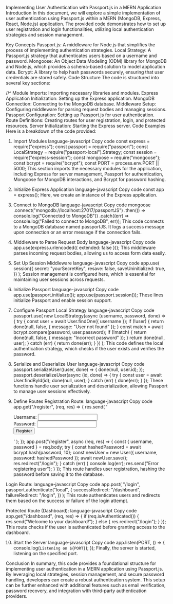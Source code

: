 Implementing User Authentication with Passport.js in a MERN Application
Introduction
In this document, we will explore a simple implementation of user authentication using Passport.js within a MERN (MongoDB, Express, React, Node.js) application. The provided code demonstrates how to set up user registration and login functionalities, utilizing local authentication strategies and session management.

Key Concepts
Passport.js: A middleware for Node.js that simplifies the process of implementing authentication strategies.
Local Strategy: A Passport.js strategy that authenticates users based on a username and password.
Mongoose: An Object Data Modeling (ODM) library for MongoDB and Node.js, which provides a schema-based solution to model application data.
Bcrypt: A library to help hash passwords securely, ensuring that user credentials are stored safely.
Code Structure
The code is structured into several key sections:

//^ Module Imports: Importing necessary libraries and modules.
Express Application Initialization: Setting up the Express application.
MongoDB Connection: Connecting to the MongoDB database.
Middleware Setup: Configuring middleware for parsing request bodies and managing sessions.
Passport Configuration: Setting up Passport.js for user authentication.
Route Definitions: Creating routes for user registration, login, and protected resources.
Server Initialization: Starting the Express server.
Code Examples
Here is a breakdown of the code provided:

1. Import Modules
language-javascript
 Copy code
const express = require("express");
const passport = require("passport");
const LocalStrategy = require("passport-local").Strategy;
const session = require("express-session");
const mongoose = require("mongoose");
const bcrypt = require("bcrypt");
const PORT = process.env.PORT || 5000;
This section imports the necessary modules for the application, including Express for server management, Passport for authentication, Mongoose for MongoDB interactions, and Bcrypt for password hashing.

2. Initialize Express Application
language-javascript
 Copy code
const app = express();
Here, we create an instance of the Express application.

3. Connect to MongoDB
language-javascript
 Copy code
mongoose
  .connect("mongodb://localhost:27017/passportJS")
  .then(() => console.log("Connected to MongoDB"))
  .catch((err) => console.log("Failed to connect to MongoDB", err));
This code connects to a MongoDB database named passportJS. It logs a success message upon connection or an error message if the connection fails.

4. Middleware to Parse Request Body
language-javascript
 Copy code
app.use(express.urlencoded({ extended: false }));
This middleware parses incoming request bodies, allowing us to access form data easily.

5. Set Up Session Middleware
language-javascript
 Copy code
app.use(
  session({
    secret: "yourSecretKey",
    resave: false,
    saveUninitialized: true,
  })
);
Session management is configured here, which is essential for maintaining user sessions across requests.

6. Initialize Passport
language-javascript
 Copy code
app.use(passport.initialize());
app.use(passport.session());
These lines initialize Passport and enable session support.

7. Configure Passport Local Strategy
language-javascript
 Copy code
passport.use(
  new LocalStrategy(async (username, password, done) => {
    try {
      const user = await User.findOne({ username });
      if (!user) {
        return done(null, false, { message: "User not found" });
      }
      const match = await bcrypt.compare(password, user.password);
      if (!match) {
        return done(null, false, { message: "Incorrect password" });
      }
      return done(null, user);
    } catch (err) {
      return done(err);
    }
  })
);
This code defines the local authentication strategy, which checks if the user exists and verifies the password.

8. Serialize and Deserialize User
language-javascript
 Copy code
passport.serializeUser((user, done) => {
  done(null, user.id);
});
passport.deserializeUser(async (id, done) => {
  try {
    const user = await User.findById(id);
    done(null, user);
  } catch (err) {
    done(err);
  }
});
These functions handle user serialization and deserialization, allowing Passport to manage user sessions effectively.

9. Define Routes
Registration Route:
language-javascript
 Copy code
app.get("/register", (req, res) => {
  res.send(
    '<form method="post" action="/register">Username: <input type="text" name="username"/><br>Password: <input type="password" name="password"/><br><button type="submit">Register</button></form>'
  );
});
app.post("/register", async (req, res) => {
  const { username, password } = req.body;
  try {
    const hashedPassword = await bcrypt.hash(password, 10);
    const newUser = new User({ username, password: hashedPassword });
    await newUser.save();
    res.redirect("/login");
  } catch (err) {
    console.log(err);
    res.send("Error registering user");
  }
});
This route handles user registration, hashing the password before saving it to the database.

Login Route:
language-javascript
 Copy code
app.post(
  "/login",
  passport.authenticate("local", {
    successRedirect: "/dashboard",
    failureRedirect: "/login",
  })
);
This route authenticates users and redirects them based on the success or failure of the login attempt.

Protected Route (Dashboard):
language-javascript
 Copy code
app.get("/dashboard", (req, res) => {
  if (req.isAuthenticated()) {
    res.send("Welcome to your dashboard!");
  } else {
    res.redirect("/login");
  }
});
This route checks if the user is authenticated before granting access to the dashboard.

10. Start the Server
language-javascript
 Copy code
app.listen(PORT, () => {
  console.log(`Listening on ${PORT}`);
});
Finally, the server is started, listening on the specified port.

Conclusion
In summary, this code provides a foundational structure for implementing user authentication in a MERN application using Passport.js. By leveraging local strategies, session management, and secure password handling, developers can create a robust authentication system. This setup can be further enhanced with additional features such as email verification, password recovery, and integration with third-party authentication providers.